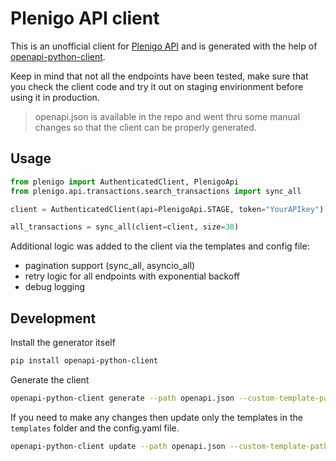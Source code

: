# Plenigo API client 

This is an unofficial client for [Plenigo API](https://api.plenigo.com/) and is generated with the help of [openapi-python-client](https://github.com/openapi-generators/openapi-python-client). 

Keep in mind that not all the endpoints have been tested, make sure that you check the client code and try it out on staging envirionment before using it in production.

> openapi.json is available in the repo and went thru some manual changes so that the client can be properly generated.

## Usage

```python
from plenigo import AuthenticatedClient, PlenigoApi
from plenigo.api.transactions.search_transactions import sync_all

client = AuthenticatedClient(api=PlenigoApi.STAGE, token="YourAPIkey")

all_transactions = sync_all(client=client, size=30)
```

Additional logic was added to the client via the templates and config file:

* pagination support (sync_all, asyncio_all)
* retry logic for all endpoints with exponential backoff
* debug logging 

## Development

Install the generator itself
```sh
pip install openapi-python-client
```

Generate the client
```sh
openapi-python-client generate --path openapi.json --custom-template-path templates --config config.yml
```

If you need to make any changes then update only the templates in the `templates` folder and the config.yaml file.
```sh
openapi-python-client update --path openapi.json --custom-template-path templates --config config.yml
```

